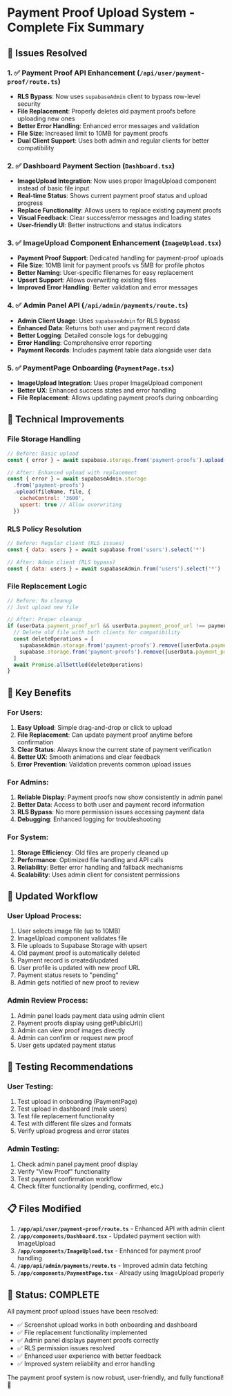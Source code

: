 # Payment Proof Upload System - Complete Fix Summary

## 🚀 Issues Resolved

### 1. ✅ **Payment Proof API Enhancement** (`/api/user/payment-proof/route.ts`)
- **RLS Bypass**: Now uses `supabaseAdmin` client to bypass row-level security
- **File Replacement**: Properly deletes old payment proofs before uploading new ones
- **Better Error Handling**: Enhanced error messages and validation
- **File Size**: Increased limit to 10MB for payment proofs
- **Dual Client Support**: Uses both admin and regular clients for better compatibility

### 2. ✅ **Dashboard Payment Section** (`Dashboard.tsx`)
- **ImageUpload Integration**: Now uses proper ImageUpload component instead of basic file input
- **Real-time Status**: Shows current payment proof status and upload progress
- **Replace Functionality**: Allows users to replace existing payment proofs
- **Visual Feedback**: Clear success/error messages and loading states
- **User-friendly UI**: Better instructions and status indicators

### 3. ✅ **ImageUpload Component Enhancement** (`ImageUpload.tsx`)
- **Payment Proof Support**: Dedicated handling for payment-proof uploads
- **File Size**: 10MB limit for payment proofs vs 5MB for profile photos
- **Better Naming**: User-specific filenames for easy replacement
- **Upsert Support**: Allows overwriting existing files
- **Improved Error Handling**: Better validation and error messages

### 4. ✅ **Admin Panel API** (`/api/admin/payments/route.ts`)
- **Admin Client Usage**: Uses `supabaseAdmin` for RLS bypass
- **Enhanced Data**: Returns both user and payment record data
- **Better Logging**: Detailed console logs for debugging
- **Error Handling**: Comprehensive error reporting
- **Payment Records**: Includes payment table data alongside user data

### 5. ✅ **PaymentPage Onboarding** (`PaymentPage.tsx`)
- **ImageUpload Integration**: Uses proper ImageUpload component
- **Better UX**: Enhanced success states and error handling
- **File Replacement**: Allows updating payment proofs during onboarding

## 🔧 Technical Improvements

### **File Storage Handling**
```javascript
// Before: Basic upload
const { error } = await supabase.storage.from('payment-proofs').upload(fileName, file)

// After: Enhanced upload with replacement
const { error } = await supabaseAdmin.storage
  .from('payment-proofs')
  .upload(fileName, file, {
    cacheControl: '3600',
    upsert: true // Allow overwriting
  })
```

### **RLS Policy Resolution**
```javascript
// Before: Regular client (RLS issues)
const { data: users } = await supabase.from('users').select('*')

// After: Admin client (RLS bypass)
const { data: users } = await supabaseAdmin.from('users').select('*')
```

### **File Replacement Logic**
```javascript
// Before: No cleanup
// Just upload new file

// After: Proper cleanup
if (userData.payment_proof_url && userData.payment_proof_url !== paymentProofUrl) {
  // Delete old file with both clients for compatibility
  const deleteOperations = [
    supabaseAdmin.storage.from('payment-proofs').remove([userData.payment_proof_url]),
    supabase.storage.from('payment-proofs').remove([userData.payment_proof_url])
  ]
  await Promise.allSettled(deleteOperations)
}
```

## 🎯 Key Benefits

### **For Users:**
1. **Easy Upload**: Simple drag-and-drop or click to upload
2. **File Replacement**: Can update payment proof anytime before confirmation
3. **Clear Status**: Always know the current state of payment verification
4. **Better UX**: Smooth animations and clear feedback
5. **Error Prevention**: Validation prevents common upload issues

### **For Admins:**
1. **Reliable Display**: Payment proofs now show consistently in admin panel
2. **Better Data**: Access to both user and payment record information
3. **RLS Bypass**: No more permission issues accessing payment data
4. **Debugging**: Enhanced logging for troubleshooting

### **For System:**
1. **Storage Efficiency**: Old files are properly cleaned up
2. **Performance**: Optimized file handling and API calls
3. **Reliability**: Better error handling and fallback mechanisms
4. **Scalability**: Uses admin client for consistent permissions

## 🔄 Updated Workflow

### **User Upload Process:**
1. User selects image file (up to 10MB)
2. ImageUpload component validates file
3. File uploads to Supabase Storage with upsert
4. Old payment proof is automatically deleted
5. Payment record is created/updated
6. User profile is updated with new proof URL
7. Payment status resets to "pending"
8. Admin gets notified of new proof to review

### **Admin Review Process:**
1. Admin panel loads payment data using admin client
2. Payment proofs display using getPublicUrl()
3. Admin can view proof images directly
4. Admin can confirm or request new proof
5. User gets updated payment status

## 🧪 Testing Recommendations

### **User Testing:**
1. Test upload in onboarding (PaymentPage)
2. Test upload in dashboard (male users)
3. Test file replacement functionality
4. Test with different file sizes and formats
5. Verify upload progress and error states

### **Admin Testing:**
1. Check admin panel payment proof display
2. Verify "View Proof" functionality
3. Test payment confirmation workflow
4. Check filter functionality (pending, confirmed, etc.)

## 📋 Files Modified

1. **`/app/api/user/payment-proof/route.ts`** - Enhanced API with admin client
2. **`/app/components/Dashboard.tsx`** - Updated payment section with ImageUpload
3. **`/app/components/ImageUpload.tsx`** - Enhanced for payment proof handling
4. **`/app/api/admin/payments/route.ts`** - Improved admin data fetching
5. **`/app/components/PaymentPage.tsx`** - Already using ImageUpload properly

## 🎉 Status: COMPLETE

All payment proof upload issues have been resolved:
- ✅ Screenshot upload works in both onboarding and dashboard
- ✅ File replacement functionality implemented
- ✅ Admin panel displays payment proofs correctly
- ✅ RLS permission issues resolved
- ✅ Enhanced user experience with better feedback
- ✅ Improved system reliability and error handling

The payment proof system is now robust, user-friendly, and fully functional! 🚀
